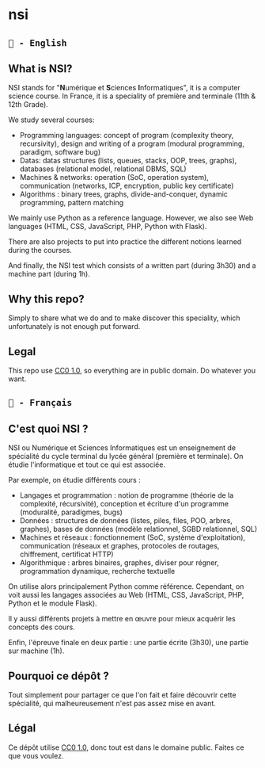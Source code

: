 # nsi

## `🍵 - English`
## What is NSI?
NSI stands for "**N**umérique et **S**ciences **I**nformatiques", it is a computer science course.
In France, it is a speciality of première and terminale (11th & 12th Grade).

We study several courses:
- Programming languages: concept of program (complexity theory, recursivity), design and writing of a program (modural programming, paradigm, software bug)
- Datas: datas structures (lists, queues, stacks, OOP, trees, graphs), databases (relational model, relational DBMS, SQL)
- Machines & networks: operation (SoC, operation system), communication (networks, ICP, encryption, public key certificate)
- Algorithms : binary trees, graphs, divide-and-conquer, dynamic programming, pattern matching

We mainly use Python as a reference language. However, we also see Web languages (HTML, CSS, JavaScript, PHP, Python with Flask).

There are also projects to put into practice the different notions learned during the courses.

And finally, the NSI test which consists of a written part (during 3h30) and a machine part (during 1h).

## Why this repo?
Simply to share what we do and to make discover this speciality, which unfortunately is not enough put forward.

## Legal
This repo use [CC0 1.0](LICENSE), so everything are in public domain. Do whatever you want.


## `🥖 - Français`
## C'est quoi NSI ?
NSI ou Numérique et Sciences Informatiques est un enseignement de spécialité du cycle terminal du lycée général (première et terminale).
On étudie l'informatique et tout ce qui est associée.

Par exemple, on étudie différents cours :
- Langages et programmation : notion de programme (théorie de la complexité, récursivité), conception et écriture d'un programme (moduralité, paradigmes, bugs)
- Données : structures de données (listes, piles, files, POO, arbres, graphes), bases de données (modèle relationnel, SGBD relationnel, SQL)
- Machines et réseaux : fonctionnement (SoC, système d'exploitation), communication (réseaux et graphes, protocoles de routages, chiffrement, certificat HTTP)
- Algorithmique : arbres binaires, graphes, diviser pour régner, programmation dynamique, recherche textuelle

On utilise alors principalement Python comme référence. Cependant, on voit aussi les langages associées au Web (HTML, CSS, JavaScript, PHP, Python et le module Flask).

Il y aussi différents projets à mettre en œuvre pour mieux acquérir les concepts des cours.

Enfin, l'épreuve finale en deux partie : une partie écrite (3h30), une partie sur machine (1h).

## Pourquoi ce dépôt ?
Tout simplement pour partager ce que l'on fait et faire découvrir cette spécialité, qui malheureusement n'est pas assez mise en avant.

## Légal
Ce dépôt utilise [CC0 1.0](LICENSE), donc tout est dans le domaine public. Faites ce que vous voulez.
